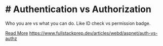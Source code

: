 # # Authentication vs Authorization

Who you are vs what you can do. Like ID check vs permission badge.

[Read More](https://www.fullstackprep.dev/articles/webd/aspnet/auth-vs-authz) https://www.fullstackprep.dev/articles/webd/aspnet/auth-vs-authz